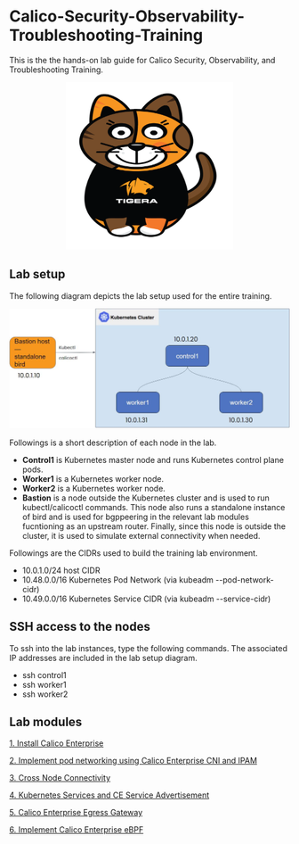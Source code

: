 # Calico-Security-Observability-Troubleshooting-Training
This is the the hands-on lab guide for Calico Security, Observability, and Troubleshooting Training.

<p align="center">
<img src="/img/Calico-Cat-Tigera-Shirt.png" width="300" height="300">
</p>
  
## Lab setup

The following diagram depicts the lab setup used for the entire training.

![image](img/1.Lab-Topology.JPG)



Followings is a short description of each node in the lab.

* **Control1** is Kubernetes master node and runs Kubernetes control plane pods.
* **Worker1** is a Kubernetes worker node.
* **Worker2** is a Kubernetes worker node.
* **Bastion** is a node outside the Kubernetes cluster and is used to run kubectl/calicoctl commands. This node also runs a standalone instance of bird and is used for bgppeering in the relevant lab modules fucntioning as an upstream router. Finally, since this node is outside the cluster, it is used to simulate external connectivity when needed.

Followings are the CIDRs used to build the training lab environment.

* 10.0.1.0/24 host CIDR
* 10.48.0.0/16 Kubernetes Pod Network (via kubeadm --pod-network-cidr)
* 10.49.0.0/16 Kubernetes Service CIDR (via kubeadm --service-cidr)

## SSH access to the nodes

To ssh into the lab instances, type the following commands. The associated IP addresses are included in the lab setup diagram.

* ssh control1 
* ssh worker1
* ssh worker2


## Lab modules

[1. Install Calico Enterprise](https://github.com/Pooriya-a/CalicoEnterprise-Networking-Training/tree/main/1.%20Install%20Calico%20Enterprise)

[2. Implement pod networking using Calico Enterprise CNI and IPAM](https://github.com/Pooriya-a/CalicoEnterprise-Networking-Training/tree/main/2.%20Implement%20pod%20networking%20using%20Calico%20Enterprise%20CNI%20and%20IPAM)

[3. Cross Node Connectivity](https://github.com/Pooriya-a/CalicoEnterprise-Networking-Training/tree/main/3.%20Cross%20Node%20Connectivity)

[4. Kubernetes Services and CE Service Advertisement](https://github.com/Pooriya-a/CalicoEnterprise-Networking-Training/tree/main/4.%20Kubernetes%20Services%20and%20CE%20Service%20Advertisement)

[5. Calico Enterprise Egress Gateway](https://github.com/Pooriya-a/CalicoEnterprise-Networking-Training/tree/main/5.%20Calico%20Enterprise%20Egress%20Gateway)

[6. Implement Calico Enterprise eBPF](https://github.com/Pooriya-a/CalicoEnterprise-Networking-Training/tree/main/6.%20Implement%20Calico%20Enterprise%20eBPF)
